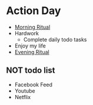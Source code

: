 # Action Day

- [Morning Ritual](ritual.md#morning-ritual)
- Hardwork
  - Complete daily todo tasks
- Enjoy my life
- [Evening Ritual](ritual.md#morning-ritual)

## NOT todo list
- Facebook Feed
- Youtube
- Netflix
